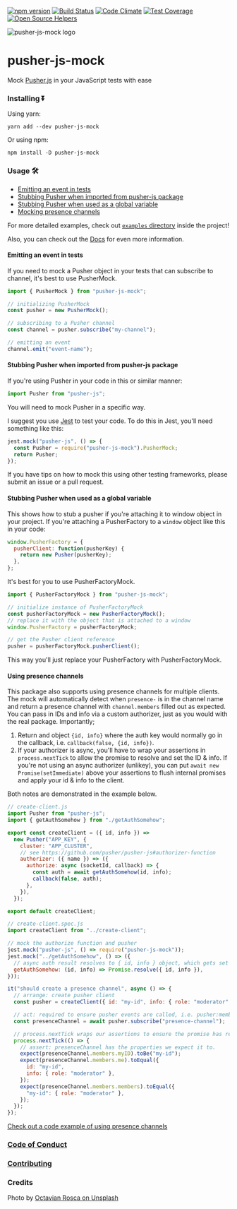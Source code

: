 [![npm version](https://badge.fury.io/js/pusher-js-mock.svg)](https://badge.fury.io/js/pusher-js-mock)
[![Build Status](https://semaphoreci.com/api/v1/nikolalsvk/pusher-js-mock/branches/master/shields_badge.svg)](https://semaphoreci.com/nikolalsvk/pusher-js-mock)
[![Code Climate](https://codeclimate.com/github/nikolalsvk/pusher-js-mock/badges/gpa.svg)](https://codeclimate.com/github/nikolalsvk/pusher-js-mock)
[![Test Coverage](https://codeclimate.com/github/nikolalsvk/pusher-js-mock/badges/coverage.svg)](https://codeclimate.com/github/nikolalsvk/pusher-js-mock/coverage)
[![Open Source Helpers](https://www.codetriage.com/nikolalsvk/pusher-js-mock/badges/users.svg)](https://www.codetriage.com/nikolalsvk/pusher-js-mock)

![pusher-js-mock logo](https://raw.githubusercontent.com/nikolalsvk/pusher-js-mock/master/logo.jpg)

# pusher-js-mock

Mock [Pusher.js](https://github.com/pusher/pusher-js) in your JavaScript tests with ease

### Installing ⏬

Using yarn:

```
yarn add --dev pusher-js-mock
```

Or using npm:

```
npm install -D pusher-js-mock
```

### Usage 🛠

- [Emitting an event in tests](#emitting-an-event-in-tests)
- [Stubbing Pusher when imported from pusher-js package](#stubbing-pusher-when-imported-from-pusher-js-package)
- [Stubbing Pusher when used as a global variable](#stubbing-pusher-when-used-as-a-global-variable)
- [Mocking presence channels](#using-presence-channels)

For more detailed examples, check out [`examples` directory](https://github.com/nikolalsvk/pusher-js-mock/tree/master/examples)
inside the project!

Also, you can check out the
[Docs](https://nikolalsvk.github.io/pusher-js-mock/) for even more information.

#### Emitting an event in tests

If you need to mock a Pusher object in your tests that can
subscribe to channel, it's best to use PusherMock.

```javascript
import { PusherMock } from "pusher-js-mock";

// initializing PusherMock
const pusher = new PusherMock();

// subscribing to a Pusher channel
const channel = pusher.subscribe("my-channel");

// emitting an event
channel.emit("event-name");
```

#### Stubbing Pusher when imported from pusher-js package

If you're using Pusher in your code in this or similar manner:

```javascript
import Pusher from "pusher-js";
```

You will need to mock Pusher in a specific way.

I suggest you use [Jest](https://jestjs.io/) to test your code.
To do this in Jest, you'll need something like this:

```javascript
jest.mock("pusher-js", () => {
  const Pusher = require("pusher-js-mock").PusherMock;
  return Pusher;
});
```

If you have tips on how to mock this using other testing frameworks, please
submit an issue or a pull request.

#### Stubbing Pusher when used as a global variable

This shows how to stub a pusher if you're attaching it to window object in your
project. If you're attaching a PusherFactory to a `window` object like this in
your code:

```javascript
window.PusherFactory = {
  pusherClient: function(pusherKey) {
    return new Pusher(pusherKey);
  },
};
```

It's best for you to use PusherFactoryMock.

```javascript
import { PusherFactoryMock } from "pusher-js-mock";

// initialize instance of PusherFactoryMock
const pusherFactoryMock = new PusherFactoryMock();
// replace it with the object that is attached to a window
window.PusherFactory = pusherFactoryMock;

// get the Pusher client reference
pusher = pusherFactoryMock.pusherClient();
```

This way you'll just replace your PusherFactory with PusherFactoryMock.

#### Using presence channels

This package also supports using presence channels for multiple clients. The mock will automatically detect when `presence-` is in the channel name and return a presence channel with `channel.members` filled out as expected. You can pass in IDs and info via a custom authorizer, just as you would with the real package. Importantly;

1. Return and object `{id, info}` where the auth key would normally go in the callback, i.e. `callback(false, {id, info})`.
2. If your authorizer is async, you'll have to wrap your assertions in `process.nextTick` to allow the promise to resolve and set the ID & info. If you're not using an async authorizer (unlikey), you can put `await new Promise(setImmediate)` above your assertions to flush internal promises and apply your id & info to the client.

Both notes are demonstrated in the example below.

```js
// create-client.js
import Pusher from "pusher-js";
import { getAuthSomehow } from "./getAuthSomehow";

export const createClient = ({ id, info }) =>
  new Pusher("APP_KEY", {
    cluster: "APP_CLUSTER",
    // see https://github.com/pusher/pusher-js#authorizer-function
    authorizer: ({ name }) => ({
      authorize: async (socketId, callback) => {
        const auth = await getAuthSomehow(id, info);
        callback(false, auth);
      },
    }),
  });

export default createClient;
```

```js
// create-client.spec.js
import createClient from "../create-client";

// mock the authorize function and pusher
jest.mock("pusher-js", () => require("pusher-js-mock"));
jest.mock("../getAuthSomehow", () => ({
  // async auth result resolves to { id, info } object, which gets set in the client
  getAuthSomehow: (id, info) => Promise.resolve({ id, info }),
}));

it("should create a presence channel", async () => {
  // arrange: create pusher client
  const pusher = createClient({ id: "my-id", info: { role: "moderator" } });

  // act: required to ensure pusher events are called, i.e. pusher:member_added
  const presenceChannel = await pusher.subscribe("presence-channel");

  // process.nextTick wraps our assertions to ensure the promise has resolved.
  process.nextTick(() => {
    // assert: presenceChannel has the properties we expect it to.
    expect(presenceChannel.members.myID).toBe("my-id");
    expect(presenceChannel.members.me).toEqual({
      id: "my-id",
      info: { role: "moderator" },
    });
    expect(presenceChannel.members.members).toEqual({
      "my-id": { role: "moderator" },
    });
  });
});
```

[Check out a code example of using presence channels](https://github.com/nikolalsvk/pusher-js-mock/tree/master/examples/presence-channels)

### [Code of Conduct](CODE_OF_CODUCT.md)

### [Contributing](CONTRIBUTING.md)

### Credits

Photo by [Octavian Rosca on Unsplash](https://unsplash.com/@tavi004)
